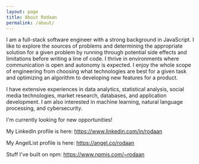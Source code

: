 ```yaml
---
layout: page
title: About Rodaan
permalink: /about/
---
```


I am a full-stack software engineer with a strong background in JavaScript. I like to explore the sources of problems and determining the appropriate solution for a given problem by running through potential side effects and limitations before writing a line of code. I thrive in environments where communication is open and autonomy is expected. I enjoy the whole scope of engineering from choosing what technologies are best for a given task and optimizing an algorithm to developing new features for a product.

I have extensive experiences in data analytics, statistical analysis, social media technologies, market research, databases, and application development. I am also interested in machine learning, natural language processing, and cybersecurity.

I'm currently looking for new opportunities!

My LinkedIn profile is here: https://www.linkedin.com/in/rodaan

My AngelList profile is here: https://angel.co/rodaan

Stuff I've built on npm: https://www.npmjs.com/~rodaan
